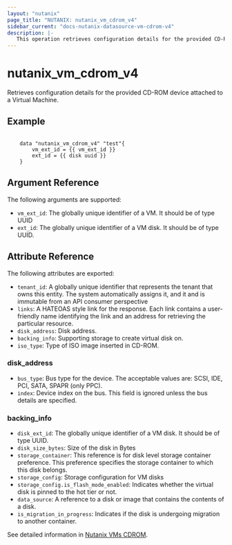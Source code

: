 ```yaml
---
layout: "nutanix"
page_title: "NUTANIX: nutanix_vm_cdrom_v4"
sidebar_current: "docs-nutanix-datasource-vm-cdrom-v4"
description: |-
   This operation retrieves configuration details for the provided CD-ROM device attached to a Virtual Machine.
---
```


# nutanix_vm_cdrom_v4

Retrieves configuration details for the provided CD-ROM device attached to a Virtual Machine.

## Example

```hcl

    data "nutanix_vm_cdrom_v4" "test"{
        vm_ext_id = {{ vm_ext_id }}
        ext_id = {{ disk uuid }}
    }
```


## Argument Reference

The following arguments are supported:

* `vm_ext_id`: The globally unique identifier of a VM. It should be of type UUID
* `ext_id`: The globally unique identifier of a VM disk. It should be of type UUID.

## Attribute Reference

The following attributes are exported:

* `tenant_id`: A globally unique identifier that represents the tenant that owns this entity. The system automatically assigns it, and it and is immutable from an API consumer perspective
* `links`: A HATEOAS style link for the response. Each link contains a user-friendly name identifying the link and an address for retrieving the particular resource.
* `disk_address`: Disk address.
* `backing_info`: Supporting storage to create virtual disk on.
* `iso_type`: Type of ISO image inserted in CD-ROM. 

### disk_address
* `bus_type`: Bus type for the device. The acceptable values are: SCSI, IDE, PCI, SATA, SPAPR (only PPC).
* `index`: Device index on the bus. This field is ignored unless the bus details are specified.


### backing_info
* `disk_ext_id`: The globally unique identifier of a VM disk. It should be of type UUID.
* `disk_size_bytes`: Size of the disk in Bytes
* `storage_container`: This reference is for disk level storage container preference. This preference specifies the storage container to which this disk belongs.
* `storage_config`: Storage configuration for VM disks
* `storage_config.is_flash_mode_enabled`: Indicates whether the virtual disk is pinned to the hot tier or not.
* `data_source`: A reference to a disk or image that contains the contents of a disk.
* `is_migration_in_progress`: Indicates if the disk is undergoing migration to another container.


See detailed information in [Nutanix VMs CDROM](https://developers.nutanix.com/api-reference?namespace=vmm&version=v4.0.b1).